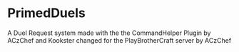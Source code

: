 PrimedDuels
===========

A Duel Request system made with the the CommandHelper Plugin by ACzChef and Kookster
	changed for the PlayBrotherCraft server by ACzChef